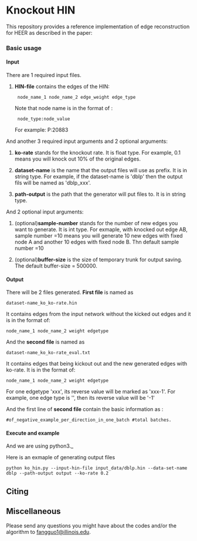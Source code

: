 # Knockout HIN

This repository provides a reference implementation of edge reconstruction for HEER as described in the paper:<br>


### Basic usage

#### Input

There are 1 required input files.
1. **HIN-file** contains the edges of the HIN:
					
		node_name_1 node_name_2 edge_weight edge_type
					
	Note that node name is in the format of :
		
		node_type:node_value
	
	For example: P:20883
			
And another 3 required input arguments and 2 optional arguments:

1. **ko-rate** stands for the knockout rate. It is float type. For example, 0.1 means you will knock out 10% of the original edges.

2. **dataset-name** is the name that the output files will use as prefix. It is in string type. For example, if the dataset-name is 'dblp' then the output fils will be named as 'dblp_xxx'. 

3.  **path-output** is the path that the generator will put files to. It is in string type. 

And 2 optional input arguments:

1. (optional)**sample-number** stands for the number of new edges you want to generate. It is int type. For exmaple, with knocked out edge AB, sample number =10 means you will generate 10 new edges with fixed node A and another 10 edges with fixed node B. Thn default sample number =10

2. (optional)**buffer-size** is the size of temporary trunk for output saving. The default buffer-size = 500000.


#### Output

There will be 2 files generated. **First file** is named as 
		
	dataset-name_ko_ko-rate.hin

It contains edges from the input network without the kicked out edges and it is in the format of:

	node_name_1 node_name_2 weight edgetype
		
And the **second file** is named as 
		
	dataset-name_ko_ko-rate_eval.txt

It contains edges that being kickout out and the new generated edges with ko-rate. It is in the format of:

	node_name_1 node_name_2 weight edgetype

   For one edgetype 'xxx', its reverse value will be marked as 'xxx-1'. For example, one edge type is '<hasChild>', 
   then its reverse value will be '<hasChild>-1'
		
   And the first line of **second file** contain the basic information as :
	
	#of_negative_example_per_direction_in_one_batch #total batches.

		
							
#### Execute and example
And we are using python3._<br/> 

Here is an exmaple of generating output files

	python ko_hin.py --input-hin-file input_data/dblp.hin --data-set-name dblp --path-output output --ko-rate 0.2

## Citing


## Miscellaneous

Please send any questions you might have about the codes and/or the algorithm to <fangguo1@illinois.edu>.



